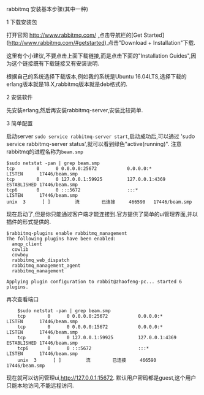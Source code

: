 rabbitmq 安装基本步骤(其中一种)

1 下载安装包

打开官网 http://www.rabbitmq.com/ ,点击导航栏的[Get Started]
(http://www.rabbitmq.com/#getstarted),点击"Download + Installation"下载.

这里有个小建议,不要点击上面下载链接,而是点击下面的"Installation Guides",因为这个链接既有下载链接又有安装说明.

根据自己的系统选择下载版本,例如我的系统是Ubuntu 16.04LTS,选择下载的erlang版本就是18.X,rabbitmq版本就是deb格式的.

2 安装软件

先安装erlang,然后再安装rabbitmq-server,安装比较简单.

3 简单配置

启动server `sudo service rabbitmq-server start`,启动成功后,可以通过 'sudo service rabbitmq-server status',就可以看到绿色"active(running)".
注意rabbitmq的进程名称为`beam.smp`

    $sudo netstat -pan | grep beam.smp
    tcp        0      0 0.0.0.0:25672           0.0.0.0:*               LISTEN      17446/beam.smp
    tcp        0      0 127.0.0.1:59925         127.0.0.1:4369          ESTABLISHED 17446/beam.smp
    tcp6       0      0 :::5672                 :::*                    LISTEN      17446/beam.smp
    unix  3      [ ]         流        已连接     466590   17446/beam.smp

现在启动了,但是你只能通过客户端才能连接到.官方提供了简单的ui管理界面,并以插件的形式提供的.

    $rabbitmq-plugins enable rabbitmq_management
    The following plugins have been enabled:
      amqp_client
      cowlib
      cowboy
      rabbitmq_web_dispatch
      rabbitmq_management_agent
      rabbitmq_management

    Applying plugin configuration to rabbit@zhaofeng-pc... started 6 plugins.

再次查看端口

        $sudo netstat -pan | grep beam.smp
        tcp        0      0 0.0.0.0:25672           0.0.0.0:*               LISTEN      17446/beam.smp
        tcp        0      0 0.0.0.0:15672           0.0.0.0:*               LISTEN      17446/beam.smp
        tcp        0      0 127.0.0.1:59925         127.0.0.1:4369          ESTABLISHED 17446/beam.smp
        tcp6       0      0 :::5672                 :::*                    LISTEN      17446/beam.smp
        unix  3      [ ]         流        已连接     466590   17446/beam.smp

现在就可以访问管理ui,http://127.0.0.1:15672. 默认用户密码都是guest,这个用户只能本地访问,不能远程访问.



